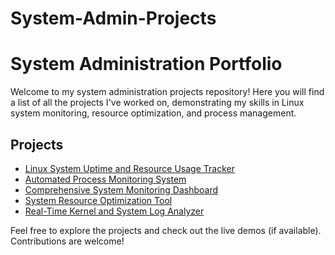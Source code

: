 # System-Admin-Projects

# System Administration Portfolio

Welcome to my system administration projects repository! Here you will find a list of all the projects I've worked on, demonstrating my skills in Linux system monitoring, resource optimization, and process management.

## Projects
- [Linux System Uptime and Resource Usage Tracker](https://github.com/yourusername/linux-system-uptime-monitor)
- [Automated Process Monitoring System](https://github.com/yourusername/automated-process-monitor)
- [Comprehensive System Monitoring Dashboard](https://github.com/yourusername/system-monitoring-dashboard)
- [System Resource Optimization Tool](https://github.com/yourusername/resource-optimization-tool)
- [Real-Time Kernel and System Log Analyzer](https://github.com/yourusername/kernel-log-analyzer)

Feel free to explore the projects and check out the live demos (if available). Contributions are welcome!
